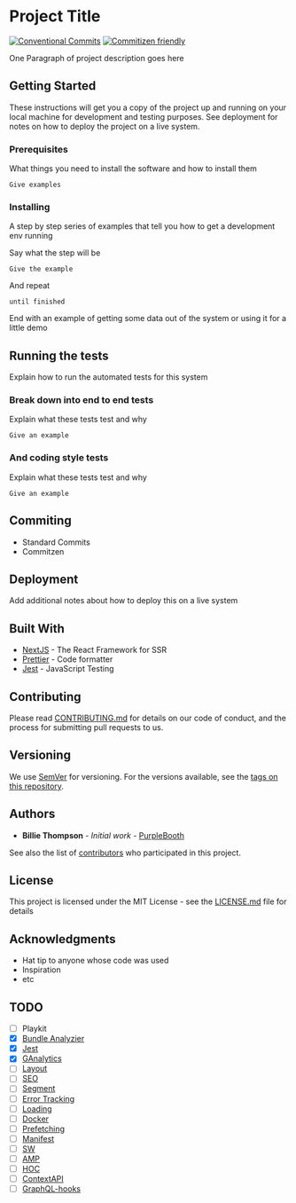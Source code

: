 # Project Title

[![Conventional Commits](https://img.shields.io/badge/Conventional%20Commits-1.0.0-yellow.svg)](https://conventionalcommits.org)
[![Commitizen friendly](https://img.shields.io/badge/commitizen-friendly-brightgreen.svg)](http://commitizen.github.io/cz-cli/)

One Paragraph of project description goes here

## Getting Started

These instructions will get you a copy of the project up and running on your local machine for development and testing purposes. See deployment for notes on how to deploy the project on a live system.

### Prerequisites

What things you need to install the software and how to install them

```
Give examples
```

### Installing

A step by step series of examples that tell you how to get a development env running

Say what the step will be

```
Give the example
```

And repeat

```
until finished
```

End with an example of getting some data out of the system or using it for a little demo

## Running the tests

Explain how to run the automated tests for this system

### Break down into end to end tests

Explain what these tests test and why

```
Give an example
```

### And coding style tests

Explain what these tests test and why

```
Give an example
```

## Commiting

- Standard Commits
- Commitzen

## Deployment

Add additional notes about how to deploy this on a live system

## Built With

- [NextJS](https://nextjs.org/) - The React Framework for SSR
- [Prettier](https://prettier.io/) - Code formatter
- [Jest](https://jestjs.io/) - JavaScript Testing

## Contributing

Please read [CONTRIBUTING.md](./CONTRIBUTING.md) for details on our code of conduct, and the process for submitting pull requests to us.

## Versioning

We use [SemVer](http://semver.org/) for versioning. For the versions available, see the [tags on this repository](https://github.com/your/project/tags).

## Authors

- **Billie Thompson** - _Initial work_ - [PurpleBooth](https://github.com/PurpleBooth)

See also the list of [contributors](https://github.com/your/project/contributors) who participated in this project.

## License

This project is licensed under the MIT License - see the [LICENSE.md](LICENSE.md) file for details

## Acknowledgments

- Hat tip to anyone whose code was used
- Inspiration
- etc

## TODO

- [ ] Playkit
- [x] [Bundle Analyzier](https://github.com/zeit/next.js/tree/canary/examples/analyze-bundles)
- [x] [Jest](https://github.com/zeit/next.js/tree/canary/examples/with-jest)
- [x] [GAnalytics](https://github.com/zeit/next.js/tree/canary/examples/with-google-analytics)
- [ ] [Layout](https://github.com/zeit/next.js/tree/canary/examples/with-dynamic-app-layout)
- [ ] [SEO](https://github.com/zeit/next.js/tree/canary/examples/with-next-seo)
- [ ] [Segment](https://github.com/zeit/next.js/tree/canary/examples/with-segment-analytics)
- [ ] [Error Tracking](https://github.com/zeit/next.js/tree/canary/examples/with-sentry)
- [ ] [Loading](https://github.com/zeit/next.js/tree/canary/examples/with-loading)
- [ ] [Docker](https://github.com/zeit/next.js/tree/canary/examples/with-docker)
- [ ] [Prefetching](https://github.com/zeit/next.js/tree/canary/examples/with-prefetching)
- [ ] [Manifest](https://github.com/diegolameira/boilerplate-website/blob/feature/nextjs/pages/_document.tsx)
- [ ] [SW](https://github.com/diegolameira/boilerplate-website/blob/feature/nextjs/pages/_document.tsx)
- [ ] [AMP](https://github.com/zeit/next.js/tree/canary/examples/amp)
- [ ] [HOC](https://github.com/zeit/next.js/blob/canary/examples/with-higher-order-component)
- [ ] [ContextAPI](https://github.com/zeit/next.js/blob/canary/examples/with-context-api)
- [ ] [GraphQL-hooks](https://github.com/zeit/next.js/tree/canary/examples/with-graphql-hooks)
